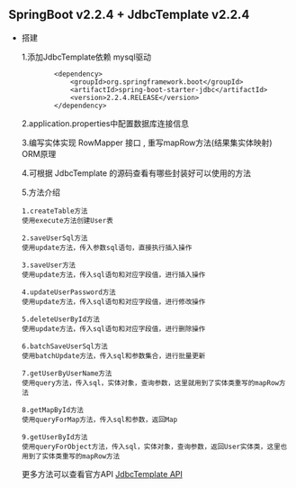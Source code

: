 ## SpringBoot v2.2.4 + JdbcTemplate v2.2.4



- 搭建

    1.添加JdbcTemplate依赖 mysql驱动  
    ````
            <dependency>
                <groupId>org.springframework.boot</groupId>
                <artifactId>spring-boot-starter-jdbc</artifactId>
                <version>2.2.4.RELEASE</version>
            </dependency>
    ````

    2.application.properties中配置数据库连接信息  
    
    3.编写实体实现 RowMapper<User> 接口 , 重写mapRow方法(结果集实体映射) ORM原理
    
    4.可根据 JdbcTemplate 的源码查看有哪些封装好可以使用的方法  
    
    5.方法介绍  
    ````
    1.createTable方法
    使用execute方法创建User表
    
    2.saveUserSql方法
    使用update方法，传入参数sql语句，直接执行插入操作
    
    3.saveUser方法
    使用update方法，传入sql语句和对应字段值，进行插入操作
    
    4.updateUserPassword方法
    使用update方法，传入sql语句和对应字段值，进行修改操作
    
    5.deleteUserById方法
    使用update方法，传入sql语句和对应字段值，进行删除操作
    
    6.batchSaveUserSql方法
    使用batchUpdate方法，传入sql和参数集合，进行批量更新
    
    7.getUserByUserName方法
    使用query方法，传入sql，实体对象，查询参数，这里就用到了实体类重写的mapRow方法
    
    8.getMapById方法
    使用queryForMap方法，传入sql和参数，返回Map
    
    9.getUserById方法
    使用queryForObject方法，传入sql，实体对象，查询参数，返回User实体类，这里也用到了实体类重写的mapRow方法
    
    ````
    
    更多方法可以查看官方API [JdbcTemplate API](https://docs.spring.io/spring/docs/current/javadoc-api/org/springframework/jdbc/core/JdbcTemplate.html)
    
